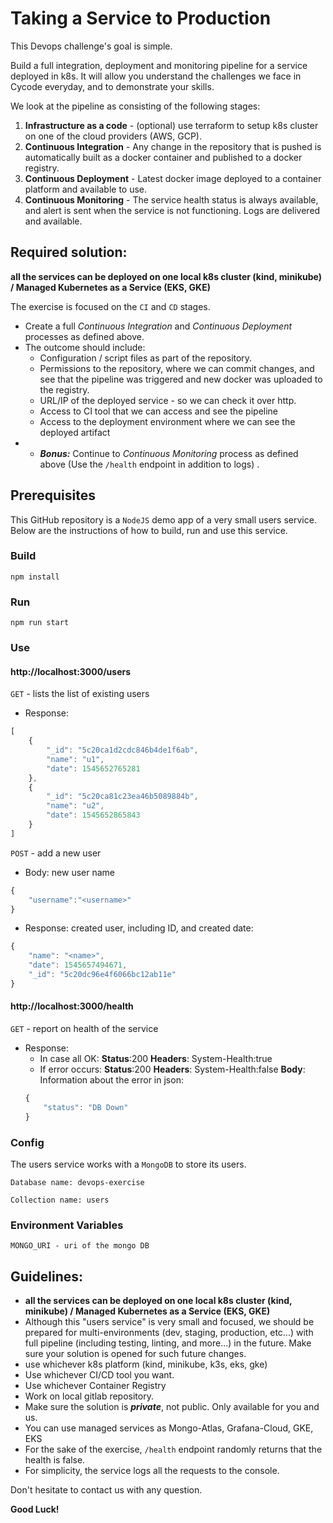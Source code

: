 
# Taking a Service to Production

This Devops challenge's goal is simple.

Build a full integration, deployment and monitoring pipeline for a service deployed in k8s. It will allow you understand the challenges we face in Cycode everyday, and to demonstrate your skills.

We look at the pipeline as consisting of the following stages:

1. **Infrastructure as a code** - (optional) use terraform to setup k8s cluster on one of the cloud providers (AWS, GCP).
2. **Continuous Integration** - Any change in the repository that is pushed is automatically built as a docker container and published to a docker registry.
3. **Continuous Deployment** - Latest docker image deployed to a container platform and available to use.
4. **Continuous Monitoring** - The service health status is always available, and alert is sent when the service is not functioning. Logs are delivered and available.

## Required solution:
**all the services can be deployed on one local k8s cluster (kind, minikube) / Managed Kubernetes as a Service (EKS, GKE)**

The exercise is focused on the `CI` and `CD` stages.

* Create a full _Continuous Integration_ and _Continuous Deployment_ processes as defined above.
* The outcome should include:
   * Configuration / script files as part of the repository.
   * Permissions to the repository, where we can commit changes, and see that the pipeline was triggered and new docker was uploaded to the registry.
   * URL/IP of the deployed service - so we can check it over http.
   * Access to CI tool that we can access and see the pipeline
   * Access to the deployment environment where we can see the deployed artifact
* * *__Bonus:__* Continue to _Continuous Monitoring_ process as defined above (Use the `/health` endpoint in addition to logs) .

## Prerequisites

This GitHub repository is a `NodeJS` demo app of a very small users service.
Below are the instructions of how to build, run and use this service.

### Build

   `npm install`

### Run

   `npm run start`

### Use

#### http://localhost:3000/users

`GET` - lists the list of existing users

* Response:
```javascript
[
    {
        "_id": "5c20ca1d2cdc846b4de1f6ab",
        "name": "u1",
        "date": 1545652765281
    },
    {
        "_id": "5c20ca81c23ea46b5089884b",
        "name": "u2",
        "date": 1545652865843
    }
]
```

`POST` - add a new user

* Body: new user name
```javascript
{
    "username":"<username>"
}
```

* Response: created user, including ID, and created date:
```javascript
{
    "name": "<name>",
    "date": 1545657494671,
    "_id": "5c20dc96e4f6066bc12ab11e"
}
```

#### http://localhost:3000/health

`GET` - report on health of the service

* Response:
  * In case all OK:
  **Status**:200
  **Headers**: System-Health:true
  * If error occurs:
  **Status**:200
  **Headers**: System-Health:false
  **Body**: Information about the error in json:
  ```javascript
  {
      "status": "DB Down"
  }
  ```


### Config

The users service works with a `MongoDB` to store its users.

   `Database name: devops-exercise`

   `Collection name: users`

### Environment Variables

   `MONGO_URI - uri of the mongo DB`

## Guidelines:

* **all the services can be deployed on one local k8s cluster (kind, minikube) / Managed Kubernetes as a Service (EKS, GKE)**
* Although this "users service" is very small and focused, we should be prepared for multi-environments (dev, staging, production, etc...) with full pipeline (including testing, linting, and more...) in the future. Make sure your solution is opened for such future changes.
* use whichever k8s platform (kind, minikube, k3s, eks, gke)
* Use whichever CI/CD tool you want.
* Use whichever Container Registry
* Work on local gitlab repository.
* Make sure the solution is *__private__*, not public. Only available for you and us.
* You can use managed services as Mongo-Atlas, Grafana-Cloud, GKE, EKS
* For the sake of the exercise, `/health` endpoint randomly returns that the health is false.
* For simplicity, the service logs all the requests to the console.

Don't hesitate to contact us with any question.

**Good Luck!**
